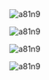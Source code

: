 <!-- https://github.com/DenverCoder1/readme-typing-svg 打字特效 -->
<div align="center">
  <img
    alt="a81n9"
    src="https://cdn.jsdelivr.net/gh/a81n9/a81n9/assets/typing.svg" />
</div>

<!-- https://github.com/DenverCoder1/github-readme-streak-stats 连续提交代码天数记录 -->
<p align="center">
  <picture>
    <source media="(prefers-color-scheme: light)" srcset="https://streak-stats.demolab.com/?user=a81n9" />
    <source media="(prefers-color-scheme: dark)" srcset="https://streak-stats.demolab.com/?user=a81n9&theme=ads-juicy-fresh" />
    <img alt="a81n9" src="https://streak-stats.demolab.com/?user=a81n9" />
  </picture>
</p>

<!-- https://github.com/ryo-ma/github-profile-trophy 资料奖杯 -->
<p align="center">
  <picture>
    <source
      media="(prefers-color-scheme: light)"
      srcset="https://github-profile-trophy.vercel.app/?username=a81n9&row=1&column=4&theme=flat&rank=-?&margin-w=20" />
    <source
      media="(prefers-color-scheme: dark)"
      srcset="https://github-profile-trophy.vercel.app/?username=a81n9&row=1&column=4&theme=juicyfresh&rank=-?&margin-w=20" />
    <img alt="a81n9" src="https://github-profile-trophy.vercel.app/?username=a81n9&row=1&column=4&theme=flat&rank=-?&margin-w=20" />
  </picture>
</p>

<!-- https://github.com/Platane/snk 贪吃蛇 -->
<p align="center">
  <picture>
    <source
      media="(prefers-color-scheme: light)"
      srcset="https://cdn.jsdelivr.net/gh/a81n9/a81n9/profile-snake-contrib/github-contribution-grid-snake.svg" />
    <source
      media="(prefers-color-scheme: dark)"
      srcset="https://cdn.jsdelivr.net/gh/a81n9/a81n9/profile-snake-contrib/github-contribution-grid-snake-dark.svg" />
    <img alt="a81n9" src="https://cdn.jsdelivr.net/gh/a81n9/a81n9/profile-snake-contrib/github-contribution-grid-snake.svg" />
  </picture>
</p>
